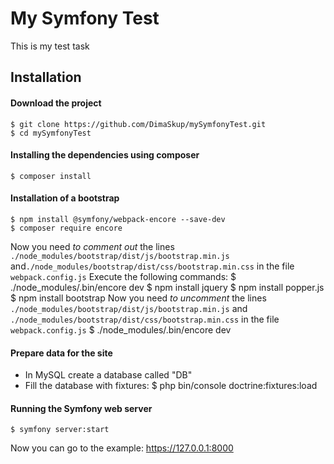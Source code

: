 # My Symfony Test
This is my test task

## Installation
#### Download the project
    $ git clone https://github.com/DimaSkup/mySymfonyTest.git
    $ cd mySymfonyTest
    
#### Installing the dependencies using composer 
    $ composer install
    
#### Installation of a bootstrap
    $ npm install @symfony/webpack-encore --save-dev
    $ composer require encore
Now you need _to_ _comment_ _out_ the lines `./node_modules/bootstrap/dist/js/bootstrap.min.js` and`./node_modules/bootstrap/dist/css/bootstrap.min.css` in the file `webpack.config.js`
Execute the following commands:
    $ ./node_modules/.bin/encore dev
    $ npm install jquery
    $ npm install popper.js
    $ npm install bootstrap
Now you need _to_ _uncomment_ the lines `./node_modules/bootstrap/dist/js/bootstrap.min.js` and `./node_modules/bootstrap/dist/css/bootstrap.min.css` in the file `webpack.config.js`
    $ ./node_modules/.bin/encore dev
    
#### Prepare data for the site
* In MySQL create a database called "DB"
* Fill the database with fixtures:
    $ php bin/console doctrine:fixtures:load
    
#### Running the Symfony web server
    $ symfony server:start
Now you can go to the example: https://127.0.0.1:8000

